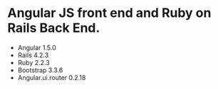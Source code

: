 # Angular JS front end and Ruby on Rails Back End.

- Angular 1.5.0
- Rails 4.2.3
- Ruby 2.2.3
- Bootstrap 3.3.6
- Angular.ui.router 0.2.18
